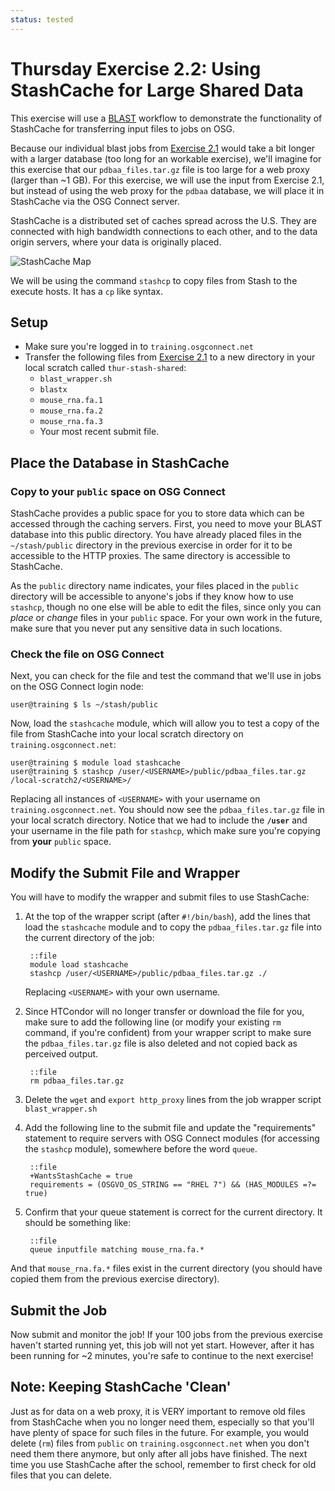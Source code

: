 ```yaml
---
status: tested
---
```


Thursday Exercise 2.2: Using StashCache for Large Shared Data
=============================================================


This exercise will use a [BLAST](http://blast.ncbi.nlm.nih.gov/Blast.cgi?CMD=Web&PAGE_TYPE=BlastHome) workflow to
demonstrate the functionality of StashCache for transferring input files to jobs on OSG.

Because our individual blast jobs from [Exercise 2.1](/materials/day4/part2-ex1-blast-proxy) would take a bit longer
with a larger database (too long for an workable exercise), we'll imagine for this exercise that our
`pdbaa_files.tar.gz` file is too large for a web proxy (larger than ~1 GB).
For this exercise, we will use the input from Exercise 2.1, but instead of using the web proxy for the `pdbaa` database,
we will place it in StashCache via the OSG Connect server.

StashCache is a distributed set of caches spread across the U.S.
They are connected with high bandwidth connections to each other, and to the data origin servers, where your data is
originally placed.

![StashCache Map](/materials/day4/files/osgus19-day4-part2-CacheLocations.png)

We will be using the command `stashcp` to copy files from Stash to the execute hosts.  It has a `cp` like syntax.

Setup
-----

-   Make sure you're logged in to `training.osgconnect.net`
-   Transfer the following files from [Exercise 2.1](/materials/day4/part2-ex1-blast-proxy.md) to a new directory in
    your local scratch called `thur-stash-shared`:
    - `blast_wrapper.sh`
    - `blastx`
    - `mouse_rna.fa.1`
    - `mouse_rna.fa.2`
    - `mouse_rna.fa.3`
    - Your most recent submit file.

Place the Database in StashCache
--------------------------------

### Copy to your `public` space on OSG Connect

StashCache provides a public space for you to store data which can be accessed through the caching servers.
First, you need to move your BLAST database into this public directory.
You have already placed files in the `~/stash/public` directory in the previous exercise in order for it to be
accessible to the HTTP proxies.
The same directory is accessible to StashCache.

As the `public` directory name indicates, your files placed in the `public` directory will be accessible to anyone's
jobs if they know how to use `stashcp`, though no one else will be able to edit the files, since only you can *place* or
*change* files in your `public` space.
For your own work in the future, make sure that you never put any sensitive data in such locations.

### Check the file on OSG Connect

Next, you can check for the file and test the command that we'll use in jobs on the OSG Connect login node:

``` console
user@training $ ls ~/stash/public
```

Now, load the `stashcache` module, which will allow you to test a copy of the file from StashCache into your local
scratch directory on `training.osgconnect.net`:

``` console
user@training $ module load stashcache
user@training $ stashcp /user/<USERNAME>/public/pdbaa_files.tar.gz /local-scratch2/<USERNAME>/
```

Replacing all instances of `<USERNAME>` with your username on `training.osgconnect.net`.
You should now see the `pdbaa_files.tar.gz` file in your local scratch directory.
Notice that we had to include the **`/user`** and your username in the file path for `stashcp`, which make sure you're
copying from **your** `public` space.

Modify the Submit File and Wrapper
----------------------------------

You will have to modify the wrapper and submit files to use StashCache:

1. At the top of the wrapper script (after `#!/bin/bash`), add the lines that load the `stashcache` module and to copy
   the `pdbaa_files.tar.gz` file into the current directory of the job:

        ::file
        module load stashcache
        stashcp /user/<USERNAME>/public/pdbaa_files.tar.gz ./

    Replacing `<USERNAME>` with your own username.

2. Since HTCondor will no longer transfer or download the file for you, make sure to add the following line (or modify
   your existing `rm` command, if you're confident) from your wrapper script to make sure the `pdbaa_files.tar.gz` file
   is also deleted and not copied back as perceived output.

        ::file
        rm pdbaa_files.tar.gz

3. Delete the `wget` and `export http_proxy` lines from the job wrapper script `blast_wrapper.sh`

4. Add the following line to the submit file and update the "requirements" statement to require servers with OSG Connect
   modules (for accessing the `stashcp` module), somewhere before the word `queue`.

        ::file
        +WantsStashCache = true
        requirements = (OSGVO_OS_STRING == "RHEL 7") && (HAS_MODULES =?= true)

5. Confirm that your queue statement is correct for the current directory. It should be something like:

        ::file
        queue inputfile matching mouse_rna.fa.*

And that `mouse_rna.fa.*` files exist in the current directory (you should have copied them from the previous exercise
directory).

Submit the Job
--------------

Now submit and monitor the job! If your 100 jobs from the previous exercise haven't started running yet, this job will
not yet start.
However, after it has been running for ~2 minutes, you're safe to continue to the next exercise!

Note: Keeping StashCache 'Clean'
--------------------------------

Just as for data on a web proxy, it is VERY important to remove old files from StashCache when you no longer need them,
especially so that you'll have plenty of space for such files in the future.
For example, you would delete (`rm`) files from `public` on `training.osgconnect.net` when you don't need them there
anymore, but only after all jobs have finished.
The next time you use StashCache after the school, remember to first check for old files that you can delete.


